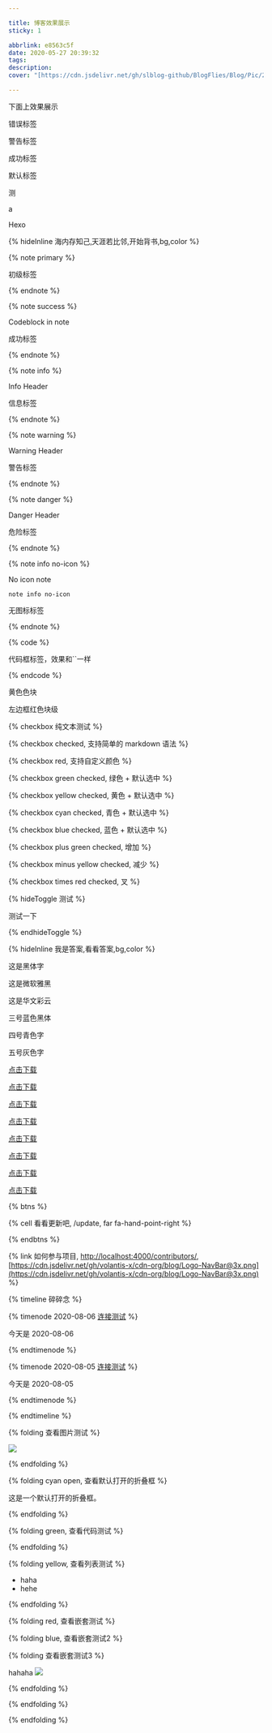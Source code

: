 ```yaml
---

title: 博客效果展示
sticky: 1

abbrlink: e8563c5f
date: 2020-05-27 20:39:32
tags:
description:
cover: "[https://cdn.jsdelivr.net/gh/slblog-github/BlogFlies/Blog/Pic/2527Cover.png](https://cdn.jsdelivr.net/gh/slblog-github/BlogFlies/Blog/Pic/2527Cover.png)"

---
```


下面上效果展示

错误标签

警告标签

成功标签

默认标签

测

a

Hexo

{% hideInline 海内存知己‚天涯若比邻,开始背书,bg,color %}

{% note primary %}

初级标签

{% endnote %}

{% note success %}

Codeblock in note

成功标签

{% endnote %}

{% note info %}

Info Header

信息标签

{% endnote %}

{% note warning %}

Warning Header

警告标签

{% endnote %}

{% note danger %}

Danger Header

危险标签

{% endnote %}

{% note info no-icon %}

No icon note

`note info no-icon`

无图标标签

{% endnote %}

{% code %}

代码框标签，效果和``一样

{% endcode %}

黄色色块

左边框红色块级

{% checkbox 纯文本测试 %}

{% checkbox checked, 支持简单的 markdown 语法 %}

{% checkbox red, 支持自定义颜色 %}

{% checkbox green checked, 绿色 + 默认选中 %}

{% checkbox yellow checked, 黄色 + 默认选中 %}

{% checkbox cyan checked, 青色 + 默认选中 %}

{% checkbox blue checked, 蓝色 + 默认选中 %}

{% checkbox plus green checked, 增加 %}

{% checkbox minus yellow checked, 减少 %}

{% checkbox times red checked, 叉 %}

{% hideToggle 测试 %}

测试一下

{% endhideToggle %}

{% hideInline 我是答案,看看答案,bg,color %}

这是黑体字

这是微软雅黑

这是华文彩云

三号蓝色黑体

四号青色字

五号灰色字

[点击下载](https://pan.baidu.com/)

[点击下载](https://pan.baidu.com/)

[点击下载](https://pan.baidu.com/)

[点击下载](https://pan.baidu.com/)

[点击下载](https://pan.baidu.com/)

[点击下载](https://pan.baidu.com/)

[点击下载](https://pan.baidu.com/)

[点击下载](https://pan.baidu.com/)

{% btns %}

{% cell 看看更新吧, /update, far fa-hand-point-right %}

{% endbtns %}

{% link 如何参与项目, [http://localhost:4000/contributors/](http://localhost:4000/contributors/), [https://cdn.jsdelivr.net/gh/volantis-x/cdn-org/blog/Logo-NavBar@3x.png](https://cdn.jsdelivr.net/gh/volantis-x/cdn-org/blog/Logo-NavBar@3x.png) %}

{% timeline 碎碎念 %}

{% timenode 2020-08-06 [连接测试](https://xiaokang.me) %}

今天是 2020-08-06

{% endtimenode %}

{% timenode 2020-08-05 [连接测试](https://xiaokang.me) %}

今天是 2020-08-05

{% endtimenode %}

{% endtimeline %}

{% folding 查看图片测试 %}

![](https://cdn.jsdelivr.net/gh/volantis-x/cdn-wallpaper/abstract/41F215B9-261F-48B4-80B5-4E86E165259E.jpeg#alt=)

{% endfolding %}

{% folding cyan open, 查看默认打开的折叠框 %}

这是一个默认打开的折叠框。

{% endfolding %}

{% folding green, 查看代码测试 %}

{% endfolding %}

{% folding yellow, 查看列表测试 %}

- haha
- hehe

{% endfolding %}

{% folding red, 查看嵌套测试 %}

{% folding blue, 查看嵌套测试2 %}

{% folding 查看嵌套测试3 %}

hahaha ![](https://cdn.jsdelivr.net/gh/volantis-x/cdn-emoji/tieba/%E6%BB%91%E7%A8%BD.png#)

{% endfolding %}

{% endfolding %}

{% endfolding %}

